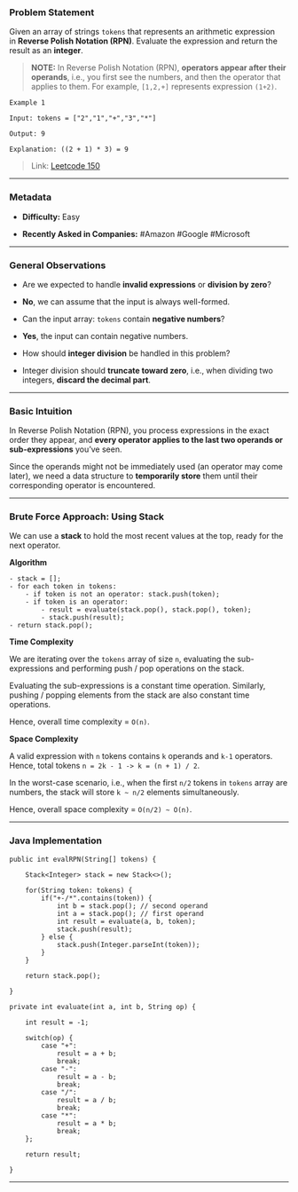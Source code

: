 ### Problem Statement

Given an array of strings `tokens` that represents an arithmetic expression in **Reverse Polish Notation (RPN)**. Evaluate the expression and return the result as an **integer**.

> **NOTE:** In Reverse Polish Notation (RPN), **operators appear after their operands**, i.e., you first see the numbers, and then the operator that applies to them. For example, `[1,2,+]` represents expression `(1+2)`.

```
Example 1

Input: tokens = ["2","1","+","3","*"]

Output: 9

Explanation: ((2 + 1) * 3) = 9
```

> Link: [Leetcode 150](https://leetcode.com/problems/evaluate-reverse-polish-notation/description/)

---
### Metadata

- **Difficulty:** Easy

- **Recently Asked in Companies:** #Amazon #Google #Microsoft 

---
### General Observations

- Are we expected to handle **invalid expressions** or **division by zero**?
- **No**, we can assume that the input is always well-formed.

- Can the input array: `tokens` contain **negative numbers**?
- **Yes**, the input can contain negative numbers.

- How should **integer division** be handled in this problem?
- Integer division should **truncate toward zero**, i.e., when dividing two integers, **discard the decimal part**.

---
### Basic Intuition

In Reverse Polish Notation (RPN), you process expressions in the exact order they appear, and **every operator applies to the last two operands or sub-expressions** you’ve seen. 

Since the operands might not be immediately used (an operator may come later), we need a data structure to **temporarily store** them until their corresponding operator is encountered.

---
### Brute Force Approach: Using Stack

We can use a **stack** to hold the most recent values at the top, ready for the next operator.

**Algorithm**

```
- stack = [];
- for each token in tokens:
	- if token is not an operator: stack.push(token);
	- if token is an operator: 
		- result = evaluate(stack.pop(), stack.pop(), token);
		- stack.push(result);
- return stack.pop();
```

**Time Complexity**

We are iterating over the `tokens` array of size `n`, evaluating the sub-expressions and performing push / pop operations on the stack. 

Evaluating the sub-expressions is a constant time operation. Similarly, pushing / popping elements from the stack are also constant time operations. 

Hence, overall time complexity = `O(n)`.

**Space Complexity**

A valid expression with `n` tokens contains `k` operands and `k-1` operators. Hence, total tokens  `n = 2k - 1 -> k = (n + 1) / 2`.

In the worst-case scenario, i.e., when the first `n/2` tokens in `tokens` array are numbers, the stack will store `k ~ n/2` elements simultaneously. 

Hence, overall space complexity = `O(n/2) ~ O(n)`.

---
### Java Implementation

```
public int evalRPN(String[] tokens) {

	Stack<Integer> stack = new Stack<>();

	for(String token: tokens) {
		if("+-/*".contains(token)) {
			int b = stack.pop(); // second operand
			int a = stack.pop(); // first operand
			int result = evaluate(a, b, token);
			stack.push(result);
		} else {
			stack.push(Integer.parseInt(token));
		}
	}

	return stack.pop();

}
```

```
private int evaluate(int a, int b, String op) {

	int result = -1;

	switch(op) {
		case "+":
			result = a + b;
			break;
		case "-":
			result = a - b;
			break;
		case "/":
			result = a / b;
			break;
		case "*":
			result = a * b;
			break;
	};

	return result;

}
```

---
